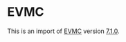 # EVMC

This is an import of [EVMC](https://github.com/ethereum/evmc) version [7.1.0](https://github.com/ethereum/evmc/releases/tag/v7.1.0).
